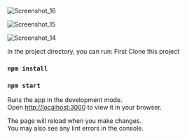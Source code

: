 ![Screenshot_16](https://github.com/Zayedislam/recursive-partitioning/assets/71118091/182eac28-939c-4c47-b010-16fc771fb7af)

![Screenshot_15](https://github.com/Zayedislam/recursive-partitioning/assets/71118091/f3c92082-fcbd-4faf-8d0f-b46457502c07)

![Screenshot_14](https://github.com/Zayedislam/recursive-partitioning/assets/71118091/b57cfc9c-858c-4ec9-ab41-cab6a5d94de3)



In the project directory, you can run:
First Clone this project 

### `npm install`
### `npm start`

Runs the app in the development mode.\
Open [http://localhost:3000](http://localhost:3000) to view it in your browser.

The page will reload when you make changes.\
You may also see any lint errors in the console.



